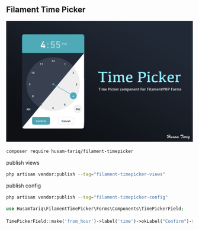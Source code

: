 ## Filament Time Picker

<div align="center">
    <img src="https://github.com/husam-tariq/filament-timepicker/blob/main/images/timepicker.jpg" alt="">
</div>


```sh
composer require husam-tariq/filament-timepicker
```

publish views

```sh
php artisan vendor:publish --tag="filament-timepicker-views"
```

publish config

```sh
php artisan vendor:publish --tag="filament-timepicker-config" 
```

```php
use HusamTariq\FilamentTimePicker\Forms\Components\TimePickerField;

TimePickerField::make('from_hour')->label('time')->okLabel("Confirm")->cancelLabel("Cancel"),
```

